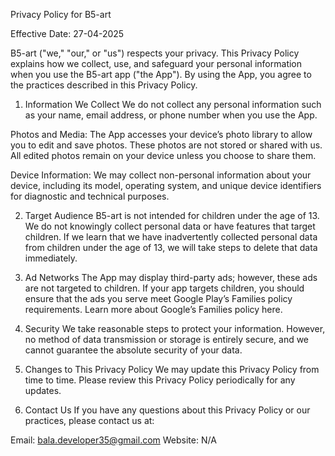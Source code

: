 Privacy Policy for B5-art

Effective Date: 27-04-2025

B5-art ("we," "our," or "us") respects your privacy. This Privacy Policy explains how we collect, use, and safeguard your personal information when you use the B5-art app ("the App"). By using the App, you agree to the practices described in this Privacy Policy.

1. Information We Collect
We do not collect any personal information such as your name, email address, or phone number when you use the App.

Photos and Media: The App accesses your device’s photo library to allow you to edit and save photos. These photos are not stored or shared with us. All edited photos remain on your device unless you choose to share them.

Device Information: We may collect non-personal information about your device, including its model, operating system, and unique device identifiers for diagnostic and technical purposes.

2. Target Audience
B5-art is not intended for children under the age of 13. We do not knowingly collect personal data or have features that target children. If we learn that we have inadvertently collected personal data from children under the age of 13, we will take steps to delete that data immediately.

3. Ad Networks
The App may display third-party ads; however, these ads are not targeted to children. If your app targets children, you should ensure that the ads you serve meet Google Play’s Families policy requirements. Learn more about Google’s Families policy here.

4. Security
We take reasonable steps to protect your information. However, no method of data transmission or storage is entirely secure, and we cannot guarantee the absolute security of your data.

5. Changes to This Privacy Policy
We may update this Privacy Policy from time to time. Please review this Privacy Policy periodically for any updates.

6. Contact Us
If you have any questions about this Privacy Policy or our practices, please contact us at:

Email: bala.developer35@gmail.com
Website: N/A

